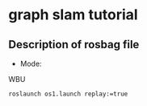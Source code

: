 # graph slam tutorial

## Description of rosbag file

* Mode: 

WBU


<pre><code>roslaunch os1.launch replay:=true</pre></code>
